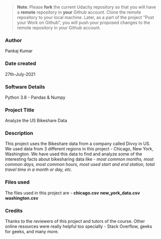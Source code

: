 >**Note**: Please **fork** the current Udacity repository so that you will have a **remote** repository in **your** Github account. Clone the remote repository to your local machine. Later, as a part of the project "Post your Work on Github", you will push your proposed changes to the remote repository in your Github account.

### Author
Pankaj Kumar

### Date created
27th-July-2021

### Software Details
Python 3.8 - Pandas & Numpy

### Project Title
Analyze the US Bikeshare Data

### Description
This project uses the Bikeshare data from a company called Divvy in US. We used data from 3 different regions in this project - Chicago, New York, Washington.
We have used this data to find and analyze some of the interesting facts about bikesharing data like - *most common months, most common days, most common hours, most used start and end station, total travel time in a month or day, etc*.

### Files used
The files used in this project are - 
__chicago.csv__
__new_york_data.csv__
__washington.csv__

### Credits
Thanks to the reviewers of this project and tutors of the course. Other online resources were really helpful too specially - Stack Overflow, geeks for geeks, and many more. 

